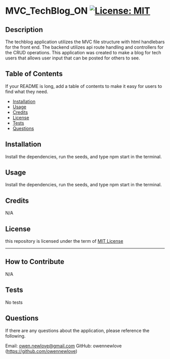 # MVC_TechBlog_ON [![License: MIT](https://img.shields.io/badge/License-MIT-yellow.svg)](https://opensource.org/licenses/MIT)

  


  ## Description
  
  The techblog application utilizes the MVC file structure with html handlebars for the front end. The backend utilizes api route handling and controllers for the CRUD operations. This application was created to make a blog for tech users that allows user input that can be posted for others to see.  
  
  ## Table of Contents 
  
  If your README is long, add a table of contents to make it easy for users to find what they need.
  
  - [Installation](#installation)
  - [Usage](#usage)
  - [Credits](#credits)
  - [License](#license)
  - [Tests](#tests)
  - [Questions](#questions)
  
  ## Installation
  
  Install the dependencies, run the seeds, and type npm start in the terminal. 
   
  ## Usage
  
  Install the dependencies, run the seeds, and type npm start in the terminal. 
     
  
  ## Credits

  N/A
  
  
  
  ## License
  
  this repository is licensed under the term of [MIT License](https://opensource.org/licenses/MIT)

  ---
  
  
  ## How to Contribute

  N/A
  
  

  ## Tests

  No tests
  

  ## Questions

  If there are any questions about the application, please reference the following.

  Email: owen.newlove@gmail.com
  GitHub: owennewlove (https://github.com/owennewlove)